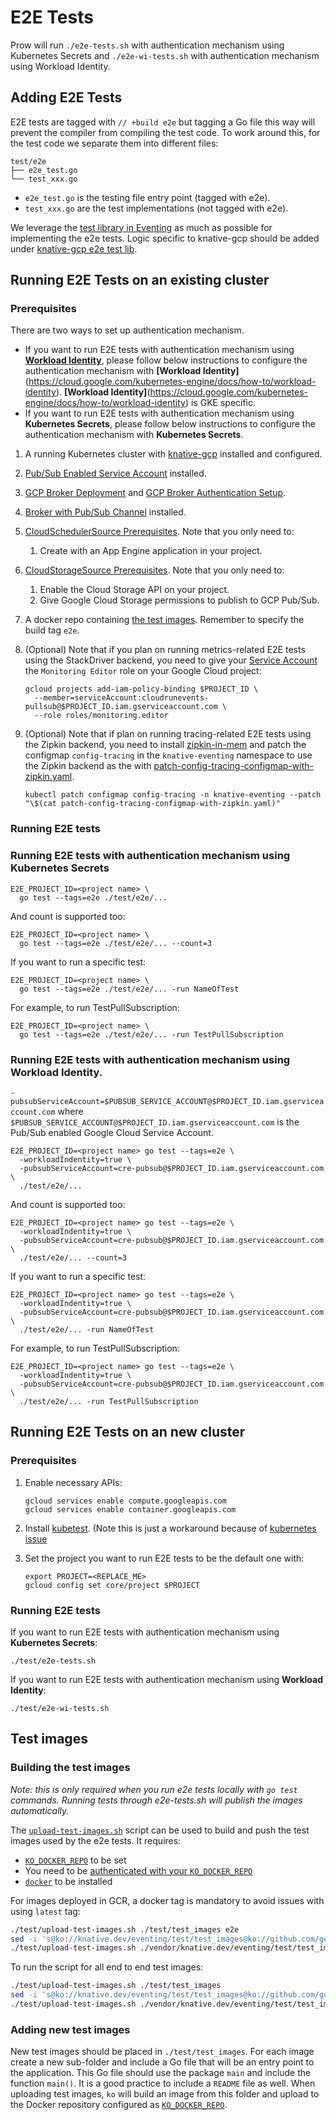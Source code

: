 # E2E Tests

Prow will run `./e2e-tests.sh` with authentication mechanism using Kubernetes
Secrets and `./e2e-wi-tests.sh` with authentication mechanism using Workload
Identity.

## Adding E2E Tests

E2E tests are tagged with `// +build e2e` but tagging a Go file this way will
prevent the compiler from compiling the test code. To work around this, for the
test code we separate them into different files:

```shell
test/e2e
├── e2e_test.go
└── test_xxx.go
```

- `e2e_test.go` is the testing file entry point (tagged with e2e).
- `test_xxx.go` are the test implementations (not tagged with e2e).

We leverage the
[test library in Eventing](https://github.com/knative/eventing/tree/master/test/lib)
as much as possible for implementing the e2e tests. Logic specific to
knative-gcp should be added under [knative-gcp e2e test lib](lib).

## Running E2E Tests on an existing cluster

### Prerequisites

There are two ways to set up authentication mechanism.

- If you want to run E2E tests with authentication mechanism using
  **[Workload Identity](https://cloud.google.com/kubernetes-engine/docs/how-to/workload-identity)**,
  please follow below instructions to configure the authentication mechanism
  with **[Workload
  Identity]**(https://cloud.google.com/kubernetes-engine/docs/how-to/workload-identity).
  **[Workload
  Identity]**(https://cloud.google.com/kubernetes-engine/docs/how-to/workload-identity)
  is GKE specific.
- If you want to run E2E tests with authentication mechanism using **Kubernetes
  Secrets**, please follow below instructions to configure the authentication
  mechanism with **Kubernetes Secrets**.

1.  A running Kubernetes cluster with
    [knative-gcp](../../docs/install/install-knative-gcp.md) installed and
    configured.
1.  [Pub/Sub Enabled Service Account](../../docs/install/pubsub-service-account.md)
    installed.
1.  [GCP Broker Deployment](../../docs/install/install-gcp-broker.md#deployment)
    and
    [GCP Broker Authentication Setup](../../docs/install/install-gcp-broker.md#authentication-setup-for-gcp-broker).
1.  [Broker with Pub/Sub Channel](../../docs/install/install-broker-with-pubsub-channel.md)
    installed.
1.  [CloudSchedulerSource Prerequisites](../../docs/examples/cloudschedulersource/README.md#prerequisites).
    Note that you only need to:
    1. Create with an App Engine application in your project.
1.  [CloudStorageSource Prerequisites](../../docs/examples/cloudstoragesource/README.md#prerequisites).
    Note that you only need to:
    1. Enable the Cloud Storage API on your project.
    1. Give Google Cloud Storage permissions to publish to GCP Pub/Sub.
1.  A docker repo containing [the test images](#test-images). Remember to
    specify the build tag `e2e`.
1.  (Optional) Note that if you plan on running metrics-related E2E tests using
    the StackDriver backend, you need to give your
    [Service Account](../../docs/install/pubsub-service-account.md) the
    `Monitoring Editor` role on your Google Cloud project:

    ```shell
    gcloud projects add-iam-policy-binding $PROJECT_ID \
      --member=serviceAccount:cloudrunevents-pullsub@$PROJECT_ID.iam.gserviceaccount.com \
      --role roles/monitoring.editor
    ```

1.  (Optional) Note that if plan on running tracing-related E2E tests using the
    Zipkin backend, you need to install
    [zipkin-in-mem](https://github.com/knative/serving/tree/master/config/monitoring/tracing/zipkin-in-mem)
    and patch the configmap `config-tracing` in the `knative-eventing` namespace
    to use the Zipkin backend as the with
    [patch-config-tracing-configmap-with-zipkin.yaml](../../docs/install/patch-config-tracing-configmap-with-zipkin.yaml).

    ```shell
    kubectl patch configmap config-tracing -n knative-eventing --patch "\$(cat patch-config-tracing-configmap-with-zipkin.yaml)"
    ```

### Running E2E tests

### Running E2E tests with authentication mechanism using Kubernetes Secrets

```shell
E2E_PROJECT_ID=<project name> \
  go test --tags=e2e ./test/e2e/...
```

And count is supported too:

```shell
E2E_PROJECT_ID=<project name> \
  go test --tags=e2e ./test/e2e/... --count=3
```

If you want to run a specific test:

```shell
E2E_PROJECT_ID=<project name> \
  go test --tags=e2e ./test/e2e/... -run NameOfTest
```

For example, to run TestPullSubscription:

```shell
E2E_PROJECT_ID=<project name> \
  go test --tags=e2e ./test/e2e/... -run TestPullSubscription
```

### Running E2E tests with authentication mechanism using Workload Identity.

`-pubsubServiceAccount=$PUBSUB_SERVICE_ACCOUNT@$PROJECT_ID.iam.gserviceaccount.com`
where `$PUBSUB_SERVICE_ACCOUNT@$PROJECT_ID.iam.gserviceaccount.com` is the
Pub/Sub enabled Google Cloud Service Account.

```shell
E2E_PROJECT_ID=<project name> go test --tags=e2e \
  -workloadIndentity=true \
  -pubsubServiceAccount=cre-pubsub@$PROJECT_ID.iam.gserviceaccount.com \
  ./test/e2e/...
```

And count is supported too:

```shell
E2E_PROJECT_ID=<project name> go test --tags=e2e \
  -workloadIndentity=true \
  -pubsubServiceAccount=cre-pubsub@$PROJECT_ID.iam.gserviceaccount.com \
  ./test/e2e/... --count=3
```

If you want to run a specific test:

```shell
E2E_PROJECT_ID=<project name> go test --tags=e2e \
  -workloadIndentity=true \
  -pubsubServiceAccount=cre-pubsub@$PROJECT_ID.iam.gserviceaccount.com \
  ./test/e2e/... -run NameOfTest
```

For example, to run TestPullSubscription:

```shell
E2E_PROJECT_ID=<project name> go test --tags=e2e \
  -workloadIndentity=true \
  -pubsubServiceAccount=cre-pubsub@$PROJECT_ID.iam.gserviceaccount.com \
  ./test/e2e/... -run TestPullSubscription
```

## Running E2E Tests on an new cluster

### Prerequisites

1. Enable necessary APIs:

   ```shell
   gcloud services enable compute.googleapis.com
   gcloud services enable container.googleapis.com
   ```

1. Install
   [kubetest](https://github.com/kubernetes/test-infra/issues/15700#issuecomment-571114504).
   (Note this is just a workaround because of
   [kubernetes issue](https://github.com/kubernetes/test-infra/issues/15700)

1. Set the project you want to run E2E tests to be the default one with:

   ```shell
   export PROJECT=<REPLACE_ME>
   gcloud config set core/project $PROJECT
   ```

### Running E2E tests

If you want to run E2E tests with authentication mechanism using **Kubernetes
Secrets**:

```shell
./test/e2e-tests.sh
```

If you want to run E2E tests with authentication mechanism using **Workload
Identity**:

```shell
./test/e2e-wi-tests.sh
```

## Test images

### Building the test images

_Note: this is only required when you run e2e tests locally with `go test`
commands. Running tests through e2e-tests.sh will publish the images
automatically._

The [`upload-test-images.sh`](./../upload-test-images.sh) script can be used to
build and push the test images used by the e2e tests. It requires:

- [`KO_DOCKER_REPO`](https://github.com/knative/serving/blob/master/DEVELOPMENT.md#environment-setup)
  to be set
- You need to be
  [authenticated with your `KO_DOCKER_REPO`](https://github.com/knative/serving/blob/master/DEVELOPMENT.md#environment-setup)
- [`docker`](https://docs.docker.com/install/) to be installed

For images deployed in GCR, a docker tag is mandatory to avoid issues with using
`latest` tag:

```bash
./test/upload-test-images.sh ./test/test_images e2e
sed -i 's@ko://knative.dev/eventing/test/test_images@ko://github.com/google/knative-gcp/vendor/knative.dev/eventing/test/test_images@g' vendor/knative.dev/eventing/test/test_images/*/*.yaml
./test/upload-test-images.sh ./vendor/knative.dev/eventing/test/test_images/ e2e
```

To run the script for all end to end test images:

```bash
./test/upload-test-images.sh ./test/test_images
sed -i 's@ko://knative.dev/eventing/test/test_images@ko://github.com/google/knative-gcp/vendor/knative.dev/eventing/test/test_images@g' vendor/knative.dev/eventing/test/test_images/*/*.yaml
./test/upload-test-images.sh ./vendor/knative.dev/eventing/test/test_images/
```

### Adding new test images

New test images should be placed in `./test/test_images`. For each image create
a new sub-folder and include a Go file that will be an entry point to the
application. This Go file should use the package `main` and include the function
`main()`. It is a good practice to include a `README` file as well. When
uploading test images, `ko` will build an image from this folder and upload to
the Docker repository configured as
[`KO_DOCKER_REPO`](https://github.com/knative/serving/blob/master/DEVELOPMENT.md#environment-setup).
